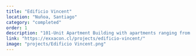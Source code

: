 ```yaml
---
title: "Edificio Vincent"
location: "Nuñoa, Santiago"
category: "completed"
order: 1
description: "101-Unit Apartment Building with apartments ranging from 40-110 meters squared, within walking distance to stores, theaters, restaurants, and plazas."
link: "https://exxacon.cl/projects/edificio-vincent/"
image: "projects/Edificio Vincent.png"
---
```

